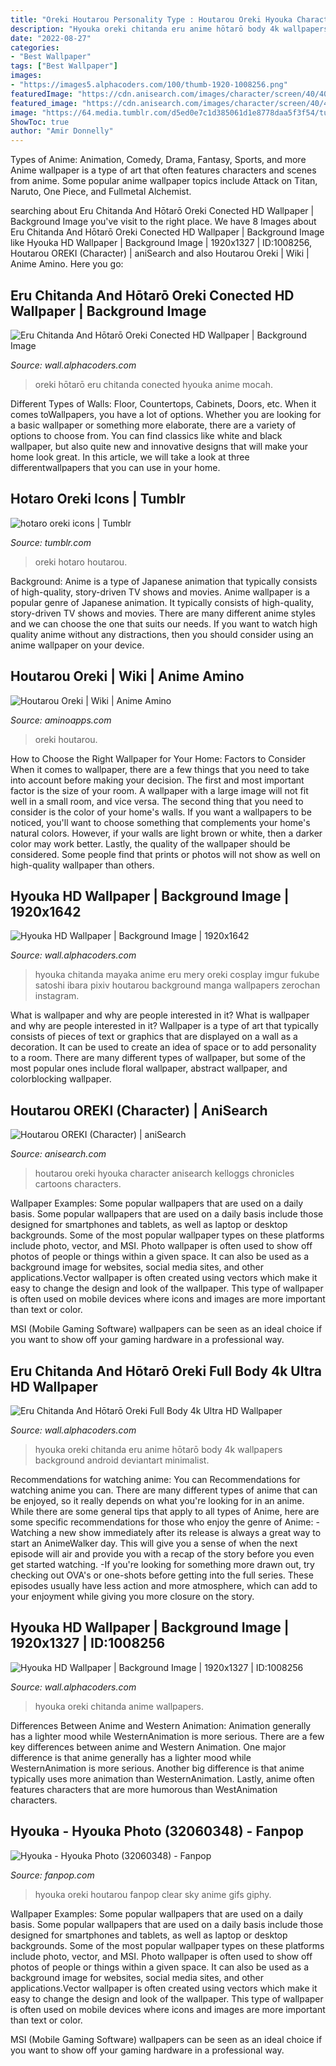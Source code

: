 ```yaml
---
title: "Oreki Houtarou Personality Type : Houtarou Oreki Hyouka Character Anisearch Kelloggs Chronicles Cartoons Characters"
description: "Hyouka oreki chitanda eru anime hōtarō body 4k wallpapers background android deviantart minimalist"
date: "2022-08-27"
categories:
- "Best Wallpaper"
tags: ["Best Wallpaper"]
images:
- "https://images5.alphacoders.com/100/thumb-1920-1008256.png"
featuredImage: "https://cdn.anisearch.com/images/character/screen/40/40000/full/350265.jpg"
featured_image: "https://cdn.anisearch.com/images/character/screen/40/40000/full/350265.jpg"
image: "https://64.media.tumblr.com/d5ed0e7c1d385061d1e8778daa5f3f54/tumblr_oldp6pxqx51vy2tgqo3_400.png"
ShowToc: true
author: "Amir Donnelly"
---
```



Types of Anime: Animation, Comedy, Drama, Fantasy, Sports, and more
Anime wallpaper is a type of art that often features characters and scenes from anime. Some popular anime wallpaper topics include Attack on Titan, Naruto, One Piece, and Fullmetal Alchemist.

	

		
searching about Eru Chitanda And Hōtarō Oreki Conected HD Wallpaper | Background Image you've visit to the right place. We have 8 Images about Eru Chitanda And Hōtarō Oreki Conected HD Wallpaper | Background Image like Hyouka HD Wallpaper | Background Image | 1920x1327 | ID:1008256, Houtarou OREKI (Character) | aniSearch and also Houtarou Oreki | Wiki | Anime Amino. Here you go:
		
    
## Eru Chitanda And Hōtarō Oreki Conected HD Wallpaper | Background Image

<img loading=lazy src="https://images8.alphacoders.com/941/941593.jpg" onerror="this.onerror=null;this.src='https://tse4.mm.bing.net/th?id=OIP.B_lKpgHzn8ajeFKbjHizdAHaEK&amp;pid=15.1';" alt="Eru Chitanda And Hōtarō Oreki Conected HD Wallpaper | Background Image">

_Source: wall.alphacoders.com_

>oreki hōtarō eru chitanda conected hyouka anime mocah. 

	

Different Types of Walls: Floor, Countertops, Cabinets, Doors, etc.
When it comes toWallpapers, you have a lot of options. Whether you are looking for a basic wallpaper or something more elaborate, there are a variety of options to choose from. You can find classics like white and black wallpaper, but also quite new and innovative designs that will make your home look great. In this article, we will take a look at three differentwallpapers that you can use in your home.

    
## Hotaro Oreki Icons | Tumblr

<img loading=lazy src="https://64.media.tumblr.com/d5ed0e7c1d385061d1e8778daa5f3f54/tumblr_oldp6pxqx51vy2tgqo3_400.png" onerror="this.onerror=null;this.src='https://tse3.mm.bing.net/th?id=OIP.RpsW0uDAK0rlwf3EKLnvcQHaHa&amp;pid=15.1';" alt="hotaro oreki icons | Tumblr">

_Source: tumblr.com_

>oreki hotaro houtarou. 

	

Background: Anime is a type of Japanese animation that typically consists of high-quality, story-driven TV shows and movies.
Anime wallpaper is a popular genre of Japanese animation. It typically consists of high-quality, story-driven TV shows and movies. There are many different anime styles and we can choose the one that suits our needs. If you want to watch high quality anime without any distractions, then you should consider using an anime wallpaper on your device.

    
## Houtarou Oreki | Wiki | Anime Amino

<img loading=lazy src="https://pm1.narvii.com/6238/fd850738afc6c5071076f688d4bf31836efa8807_hq.jpg" onerror="this.onerror=null;this.src='https://tse1.mm.bing.net/th?id=OIP.jCcPIWtWM1K1RqLc-E4OrAHaEK&amp;pid=15.1';" alt="Houtarou Oreki | Wiki | Anime Amino">

_Source: aminoapps.com_

>oreki houtarou. 

	

How to Choose the Right Wallpaper for Your Home: Factors to Consider
When it comes to wallpaper, there are a few things that you need to take into account before making your decision. The first and most important factor is the size of your room. A wallpaper with a large image will not fit well in a small room, and vice versa. 
The second thing that you need to consider is the color of your home's walls. If you want a wallpapers to be noticed, you'll want to choose something that complements your home's natural colors. However, if your walls are light brown or white, then a darker color may work better. 
Lastly, the quality of the wallpaper should be considered. Some people find that prints or photos will not show as well on high-quality wallpaper than others.

    
## Hyouka HD Wallpaper | Background Image | 1920x1642

<img loading=lazy src="https://images.alphacoders.com/100/1005099.png" onerror="this.onerror=null;this.src='https://tse3.mm.bing.net/th?id=OIP.jOdGaZF22tOTzhFdpTVq_AHaGV&amp;pid=15.1';" alt="Hyouka HD Wallpaper | Background Image | 1920x1642">

_Source: wall.alphacoders.com_

>hyouka chitanda mayaka anime eru mery oreki cosplay imgur fukube satoshi ibara pixiv houtarou background manga wallpapers zerochan instagram. 

	

What is wallpaper and why are people interested in it?
What is wallpaper and why are people interested in it?
Wallpaper is a type of art that typically consists of pieces of text or graphics that are displayed on a wall as a decoration. It can be used to create an idea of space or to add personality to a room. There are many different types of wallpaper, but some of the most popular ones include floral wallpaper, abstract wallpaper, and colorblocking wallpaper.

    
## Houtarou OREKI (Character) | AniSearch

<img loading=lazy src="https://cdn.anisearch.com/images/character/screen/40/40000/full/350265.jpg" onerror="this.onerror=null;this.src='https://tse4.mm.bing.net/th?id=OIP.yGA5AtcccILgZzgo2t287wHaEK&amp;pid=15.1';" alt="Houtarou OREKI (Character) | aniSearch">

_Source: anisearch.com_

>houtarou oreki hyouka character anisearch kelloggs chronicles cartoons characters. 

	

Wallpaper Examples: Some popular wallpapers that are used on a daily basis.
Some popular wallpapers that are used on a daily basis include those designed for smartphones and tablets, as well as laptop or desktop backgrounds. Some of the most popular wallpaper types on these platforms include photo, vector, and MSI. 
Photo wallpaper is often used to show off photos of people or things within a given space. It can also be used as a background image for websites, social media sites, and other applications.Vector wallpaper is often created using vectors which make it easy to change the design and look of the wallpaper. This type of wallpaper is often used on mobile devices where icons and images are more important than text or color. 

MSI (Mobile Gaming Software) wallpapers can be seen as an ideal choice if you want to show off your gaming hardware in a professional way.

    
## Eru Chitanda And Hōtarō Oreki Full Body 4k Ultra HD Wallpaper

<img loading=lazy src="https://images3.alphacoders.com/837/837852.png" onerror="this.onerror=null;this.src='https://tse2.mm.bing.net/th?id=OIP.TsqVmSrstpXGF7aBK3x33QHaEK&amp;pid=15.1';" alt="Eru Chitanda And Hōtarō Oreki Full Body 4k Ultra HD Wallpaper">

_Source: wall.alphacoders.com_

>hyouka oreki chitanda eru anime hōtarō body 4k wallpapers background android deviantart minimalist. 

	

Recommendations for watching anime: You can
Recommendations for watching anime you can. There are many different types of anime that can be enjoyed, so it really depends on what you're looking for in an anime. While there are some general tips that apply to all types of Anime, here are some specific recommendations for those who enjoy the genre of Anime: 
-Watching a new show immediately after its release is always a great way to start an AnimeWalker day. This will give you a sense of when the next episode will air and provide you with a recap of the story before you even get started watching. 
-If you're looking for something more drawn out, try checking out OVA's or one-shots before getting into the full series. These episodes usually have less action and more atmosphere, which can add to your enjoyment while giving you more closure on the story.

    
## Hyouka HD Wallpaper | Background Image | 1920x1327 | ID:1008256

<img loading=lazy src="https://images5.alphacoders.com/100/thumb-1920-1008256.png" onerror="this.onerror=null;this.src='https://tse1.mm.bing.net/th?id=OIP.TxJPMnYJl0EwBePbDqgH3gHaFH&amp;pid=15.1';" alt="Hyouka HD Wallpaper | Background Image | 1920x1327 | ID:1008256">

_Source: wall.alphacoders.com_

>hyouka oreki chitanda anime wallpapers. 

	

Differences Between Anime and Western Animation: Animation generally has a lighter mood while WesternAnimation is more serious.
There are a few key differences between anime and Western Animation. One major difference is that anime generally has a lighter mood while WesternAnimation is more serious. Another big difference is that anime typically uses more animation than WesternAnimation. Lastly, anime often features characters that are more humorous than WestAnimation characters.

    
## Hyouka - Hyouka Photo (32060348) - Fanpop

<img loading=lazy src="http://images5.fanpop.com/image/photos/32000000/Hyouka-hyouka-32060348-500-281.gif" onerror="this.onerror=null;this.src='https://tse2.mm.bing.net/th?id=OIP.NyTCLzDSmWF4LhjFAvUasQHaEK&amp;pid=15.1';" alt="Hyouka - Hyouka Photo (32060348) - Fanpop">

_Source: fanpop.com_

>hyouka oreki houtarou fanpop clear sky anime gifs giphy. 

	

Wallpaper Examples: Some popular wallpapers that are used on a daily basis.
Some popular wallpapers that are used on a daily basis include those designed for smartphones and tablets, as well as laptop or desktop backgrounds. Some of the most popular wallpaper types on these platforms include photo, vector, and MSI. 
Photo wallpaper is often used to show off photos of people or things within a given space. It can also be used as a background image for websites, social media sites, and other applications.Vector wallpaper is often created using vectors which make it easy to change the design and look of the wallpaper. This type of wallpaper is often used on mobile devices where icons and images are more important than text or color. 

MSI (Mobile Gaming Software) wallpapers can be seen as an ideal choice if you want to show off your gaming hardware in a professional way.


